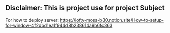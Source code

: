 ## Disclaimer: This is project use for project Subject
For how to deploy server: https://lofty-moss-b30.notion.site/How-to-setup-for-window-4f2dbd1ea1f944d8b238614a9b6fc363